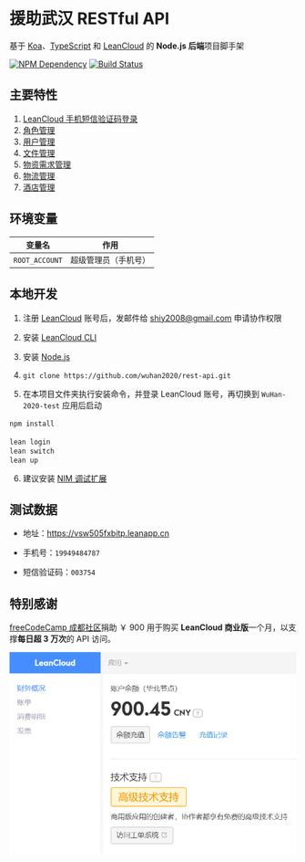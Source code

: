 # 援助武汉 RESTful API

基于 [Koa][1]、[TypeScript][2] 和 [LeanCloud][3] 的 **Node.js 后端**项目脚手架

[![NPM Dependency](https://david-dm.org/wuhan2020/rest-api.svg)][4]
[![Build Status](https://travis-ci.com/wuhan2020/rest-api.svg?branch=master)][5]

## 主要特性

1. [LeanCloud 手机短信验证码登录](source/controller/Session.ts)
2. [角色管理](source/controller/Role.ts)
3. [用户管理](source/controller/User.ts)
4. [文件管理](source/controller/File.ts)
5. [物资需求管理](source/controller/SuppliesRequirement.ts)
6. [物流管理](source/controller/Logistics.ts)
7. [酒店管理](source/controller/Hotel.ts)

## 环境变量

|     变量名     |         作用         |
| :------------: | :------------------: |
| `ROOT_ACCOUNT` | 超级管理员（手机号） |

## 本地开发

1. 注册 [LeanCloud][3] 账号后，发邮件给 shiy2008@gmail.com 申请协作权限

2. 安装 [LeanCloud CLI](https://leancloud.cn/docs/leanengine_cli.html#hash1443149115)

3. 安装 [Node.js](https://nodejs.org/en/download/package-manager/)

4. `git clone https://github.com/wuhan2020/rest-api.git`

5. 在本项目文件夹执行安装命令，并登录 LeanCloud 账号，再切换到 `WuHan-2020-test` 应用后启动

```shell
npm install

lean login
lean switch
lean up
```

6. 建议安装 [NIM 调试扩展](https://chrome.google.com/webstore/detail/nodejs-v8-inspector-manag/gnhhdgbaldcilmgcpfddgdbkhjohddkj)

## 测试数据

-   地址：https://vsw505fxbitp.leanapp.cn

-   手机号：`19949484787`

-   短信验证码：`003754`

## 特别感谢

[freeCodeCamp 成都社区][1]捐助 ￥ 900 用于购买 **LeanCloud 商业版**一个月，以支撑**每日超 3 万次**的 API 访问。

![](document/LeanCloud-account.png)

[1]: https://koajs.com/
[2]: https://www.typescriptlang.org/
[3]: https://leancloud.cn/
[4]: https://david-dm.org/wuhan2020/rest-api
[5]: https://travis-ci.com/wuhan2020/rest-api
[6]: https://fcc-cd.tk/
